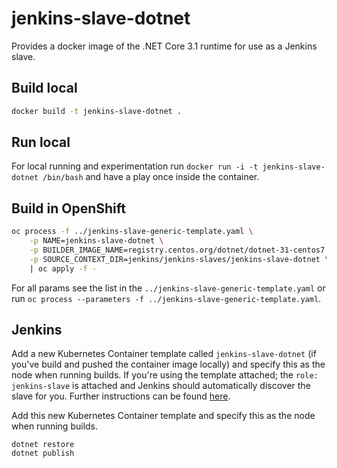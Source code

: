 # jenkins-slave-dotnet

Provides a docker image of the .NET Core 3.1 runtime for use as a Jenkins slave.

## Build local

```bash
docker build -t jenkins-slave-dotnet .
```

## Run local

For local running and experimentation run `docker run -i -t jenkins-slave-dotnet /bin/bash` and have a play once inside the container.

## Build in OpenShift

```bash
oc process -f ../jenkins-slave-generic-template.yaml \
    -p NAME=jenkins-slave-dotnet \
    -p BUILDER_IMAGE_NAME=registry.centos.org/dotnet/dotnet-31-centos7:latest \
    -p SOURCE_CONTEXT_DIR=jenkins/jenkins-slaves/jenkins-slave-dotnet \
    | oc apply -f -
```

For all params see the list in the `../jenkins-slave-generic-template.yaml` or run `oc process --parameters -f ../jenkins-slave-generic-template.yaml`.

## Jenkins

Add a new Kubernetes Container template called `jenkins-slave-dotnet` (if you've build and pushed the container image locally) and specify this as the node when running builds. If you're using the template attached; the `role: jenkins-slave` is attached and Jenkins should automatically discover the slave for you. Further instructions can be found [here](https://docs.openshift.com/container-platform/3.11/using_images/other_images/jenkins.html#using-the-jenkins-kubernetes-plug-in).

Add this new Kubernetes Container template and specify this as the node when running builds.

```
dotnet restore
dotnet publish
```
